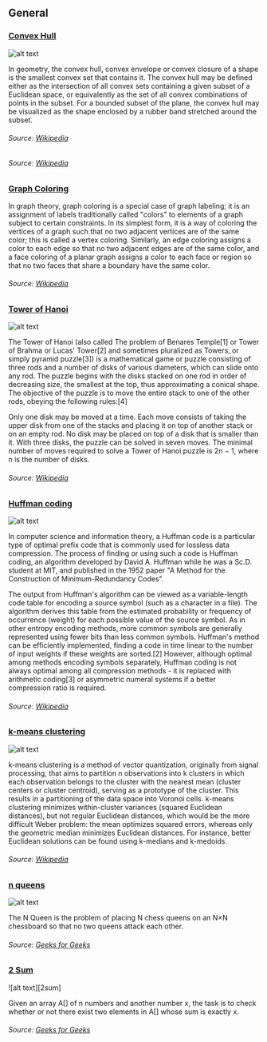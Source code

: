 ## General

### [Convex Hull](./convex_hull.rs)
![alt text][convexhull]

In geometry, the convex hull, convex envelope or convex closure of a shape is the smallest convex set that contains it. The convex hull may be defined either as the intersection of all convex sets containing a given subset of a Euclidean space, or equivalently as the set of all convex combinations of points in the subset. For a bounded subset of the plane, the convex hull may be visualized as the shape enclosed by a rubber band stretched around the subset.<br>

###### Source: [Wikipedia](https://en.wikipedia.org/wiki/Convex_hull_algorithms)
###### Source: [Wikipedia](https://en.wikipedia.org/wiki/Convex_hull)

### [Graph Coloring](./graph_coloring.rs)
In graph theory, graph coloring is a special case of graph labeling; it is an assignment of labels traditionally called "colors" to elements of a graph subject to certain constraints. In its simplest form, it is a way of coloring the vertices of a graph such that no two adjacent vertices are of the same color; this is called a vertex coloring. Similarly, an edge coloring assigns a color to each edge so that no two adjacent edges are of the same color, and a face coloring of a planar graph assigns a color to each face or region so that no two faces that share a boundary have the same color.

###### Source: [Wikipedia](https://en.wikipedia.org/wiki/Graph_coloring)

### [Tower of Hanoi](./hanoi.rs)
![alt text][Hanoi]

The Tower of Hanoi (also called The problem of Benares Temple[1] or Tower of Brahma or Lucas' Tower[2] and sometimes pluralized as Towers, or simply pyramid puzzle[3]) is a mathematical game or puzzle consisting of three rods and a number of disks of various diameters, which can slide onto any rod. The puzzle begins with the disks stacked on one rod in order of decreasing size, the smallest at the top, thus approximating a conical shape. The objective of the puzzle is to move the entire stack to one of the other rods, obeying the following rules:[4]

Only one disk may be moved at a time.
Each move consists of taking the upper disk from one of the stacks and placing it on top of another stack or on an empty rod.
No disk may be placed on top of a disk that is smaller than it.
With three disks, the puzzle can be solved in seven moves. The minimal number of moves required to solve a Tower of Hanoi puzzle is 2n − 1, where n is the number of disks.

###### Source: [Wikipedia](https://en.wikipedia.org/wiki/Tower_of_Hanoi)

### [Huffman coding](./huffman_encoding.rs)
![alt text][Huffman]

In computer science and information theory, a Huffman code is a particular type of optimal prefix code that is commonly used for lossless data compression. The process of finding or using such a code is Huffman coding, an algorithm developed by David A. Huffman while he was a Sc.D. student at MIT, and published in the 1952 paper "A Method for the Construction of Minimum-Redundancy Codes".

The output from Huffman's algorithm can be viewed as a variable-length code table for encoding a source symbol (such as a character in a file). The algorithm derives this table from the estimated probability or frequency of occurrence (weight) for each possible value of the source symbol. As in other entropy encoding methods, more common symbols are generally represented using fewer bits than less common symbols. Huffman's method can be efficiently implemented, finding a code in time linear to the number of input weights if these weights are sorted.[2] However, although optimal among methods encoding symbols separately, Huffman coding is not always optimal among all compression methods - it is replaced with arithmetic coding[3] or asymmetric numeral systems if a better compression ratio is required.

###### Source: [Wikipedia](https://en.wikipedia.org/wiki/Huffman_coding)

### [k-means clustering](./kmeans.rs)
![alt text][kmeans]

k-means clustering is a method of vector quantization, originally from signal processing, that aims to partition n observations into k clusters in which each observation belongs to the cluster with the nearest mean (cluster centers or cluster centroid), serving as a prototype of the cluster. This results in a partitioning of the data space into Voronoi cells. k-means clustering minimizes within-cluster variances (squared Euclidean distances), but not regular Euclidean distances, which would be the more difficult Weber problem: the mean optimizes squared errors, whereas only the geometric median minimizes Euclidean distances. For instance, better Euclidean solutions can be found using k-medians and k-medoids.

###### Source: [Wikipedia](https://en.wikipedia.org/wiki/K-means_clustering)

### [n queens](./nqueens.rs)
![alt text][nqueens]

The N Queen is the problem of placing N chess queens on an N×N chessboard so that no two queens attack each other.

###### Source: [Geeks for Geeks](https://www.geeksforgeeks.org/n-queen-problem-backtracking-3/)

### [2 Sum](./two_sum.rs)
![alt text][2sum]

Given an array A[] of n numbers and another number x, the task is to check whether or not there exist two elements in A[] whose sum is exactly x.

###### Source: [Geeks for Geeks](https://www.geeksforgeeks.org/check-if-pair-with-given-sum-exists-in-array/)

[convexhull]: https://upload.wikimedia.org/wikipedia/commons/thumb/8/8e/Extreme_points.svg/330px-Extreme_points.svg.png
[Hanoi]: https://upload.wikimedia.org/wikipedia/commons/thumb/0/07/Tower_of_Hanoi.jpeg/450px-Tower_of_Hanoi.jpeg
[Huffman]: https://upload.wikimedia.org/wikipedia/commons/thumb/8/82/Huffman_tree_2.svg/330px-Huffman_tree_2.svg.png
[kmeans]: https://upload.wikimedia.org/wikipedia/commons/thumb/e/ea/K-means_convergence.gif/330px-K-means_convergence.gif
[nqueens]: https://media.geeksforgeeks.org/wp-content/uploads/20230814111624/N-Queen-Problem.png
